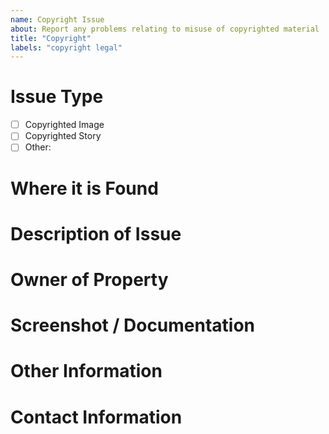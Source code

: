 ```yaml
---
name: Copyright Issue
about: Report any problems relating to misuse of copyrighted material
title: "Copyright"
labels: "copyright legal"
---
```


<!-- Here at The Trustworthy Times, we take copyright and other legal issues very seriously, and your report will be delt with as soon as possible -->

# Issue Type

<!-- Choose one -->

- [ ] Copyrighted Image
- [ ] Copyrighted Story
- [ ] Other: <!-- Explain -->

# Where it is Found

<!-- Eg: Root, Specific article, ect -->

# Description of Issue

<!-- Eg: Copyrighted image is being used -->

# Owner of Property

<!-- Eg: Mine, someone elses; Link URL or email if possible -->

# Screenshot / Documentation

<!-- If possible -->

# Other Information

<!-- If possible -->

# Contact Information

<!-- Email, other -->
